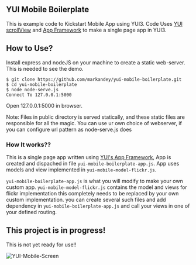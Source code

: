 ## YUI Mobile Boilerplate 

This is example code to Kickstart Mobile App using YUI3. Code Uses [YUI scrollView](http://yuilibrary.com/yui/docs/scrollview/) and [App Framework](http://yuilibrary.com/yui/docs/app/) to make a single page app in YUI3.

## How to Use?

Install express and nodeJS on your machine to create a static web-server. This is needed to see the demo. 

    $ git clone https://github.com/markandey/yui-mobile-boilerplate.git
    $ cd yui-mobile-boilerplate
    $ node node-serve.js 
    Connect To 127.0.0.1:5000

Open 127.0.0.1:5000 in browser.

Note: Files in public directory is served statically, and these static files are responsible for all the magic. You can use ur own choice of webserver, if you can configure url pattern as node-serve.js does

### How It works??
This is a single page app written using [YUI's App Framework](http://yuilibrary.com/yui/docs/app/),  App is created and dispached in file `yui-mobile-boilerplate-app.js`.  App uses models and view implemented in `yui-mobile-model-flickr.js`.


`yui-mobile-boilerplate-app.js` is what you will modify to make your own custom app. `yui-mobile-model-flickr.js` contains the model and views for flickr implementation this completely needs to be replaced by your own custom implementation. you can create several such files and add dependency in `yui-mobile-boilerplate-app.js` and call your views in one of your defined routing.

## This project is in progress!
This is not yet ready for use!!

![YUI-Mobile-Screen](https://raw.github.com/markandey/markandey.github.com/master/images/yui-mobile.jpg)


